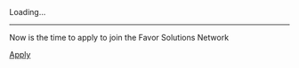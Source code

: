 ---
---

<div id="doc" data-gdoc-url="https://docs.google.com/document/d/e/2PACX-1vQFSd8MfryltxvAUXdk-Fs6jWYZrnuP6iu8icj5j60ClO-af3k6RyyasgEQxstRoafEoXWnTFPO9JHz/pub">
Loading... 
</div>

<script src="{{ '/scripts/script-google-doc.js' | relative_url }}"></script>

----

Now is the time to apply to join the Favor Solutions Network

<a href="{{ page.form }}" target="_blank" class="button">Apply</a>
